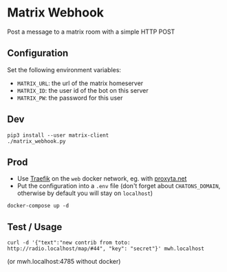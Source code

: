 # Matrix Webhook

Post a message to a matrix room with a simple HTTP POST

## Configuration

Set the following environment variables:

- `MATRIX_URL`: the url of the matrix homeserver
- `MATRIX_ID`: the user id of the bot on this server
- `MATRIX_PW`: the password for this user

## Dev

```
pip3 install --user matrix-client
./matrix_webhook.py
```

## Prod

- Use [Traefik](https://traefik.io/) on the `web` docker network, eg. with
  [proxyta.net](https://framagit.org/oxyta.net/proxyta.net)
- Put the configuration into a `.env` file (don't forget about `CHATONS_DOMAIN`, otherwise by default you will stay on
  `localhost`)

```
docker-compose up -d
```

## Test / Usage

```
curl -d '{"text":"new contrib from toto: http://radio.localhost/map/#44", "key": "secret"}' mwh.localhost
```
(or mwh.localhost:4785 without docker)

